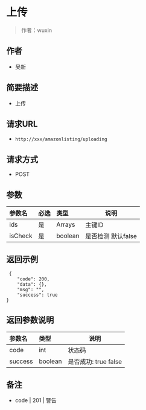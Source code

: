 # 上传

> 作者：wuxin

## 作者
- 吴新
    
## 简要描述

- 上传

## 请求URL
- ` http://xxx/amazonlisting/uploading `
  
## 请求方式
- POST 

## 参数

|参数名|必选|类型|说明|
|:----    |:---|:----- |-----   |
|ids |是  |Arrays |主键ID   |
|isCheck |是  |boolean |是否检测 默认false   |

## 返回示例 

``` 
 {
    "code": 200,
    "data": {},
    "msg": "",
    "success": true
}
```

## 返回参数说明 

|参数名|类型|说明|
|:-----  |:-----|-----                           |
|code |int   |状态码  |
|success |boolean   |是否成功:  true false  |


## 备注 

- code | 201 | 警告